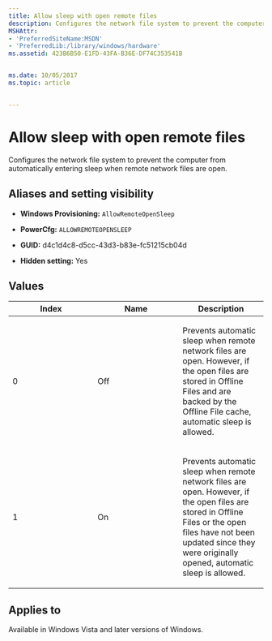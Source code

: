 ```yaml
---
title: Allow sleep with open remote files
description: Configures the network file system to prevent the computer from automatically entering sleep when remote network files are open.
MSHAttr:
- 'PreferredSiteName:MSDN'
- 'PreferredLib:/library/windows/hardware'
ms.assetid: 423B6B50-E1FD-43FA-B36E-DF74C353541B


ms.date: 10/05/2017
ms.topic: article


---
```


# Allow sleep with open remote files


Configures the network file system to prevent the computer from automatically entering sleep when remote network files are open.

## <span id="Aliases_and_setting_visibility"></span><span id="aliases_and_setting_visibility"></span><span id="ALIASES_AND_SETTING_VISIBILITY"></span>Aliases and setting visibility


-   **Windows Provisioning:** `AllowRemoteOpenSleep`

-   **PowerCfg:** `ALLOWREMOTEOPENSLEEP`

-   **GUID:** d4c1d4c8-d5cc-43d3-b83e-fc51215cb04d

-   **Hidden setting:** Yes

## <span id="Values"></span><span id="values"></span><span id="VALUES"></span>Values


<table>
<colgroup>
<col width="33%" />
<col width="33%" />
<col width="33%" />
</colgroup>
<thead>
<tr class="header">
<th>Index</th>
<th>Name</th>
<th>Description</th>
</tr>
</thead>
<tbody>
<tr class="odd">
<td><p>0</p></td>
<td><p>Off</p></td>
<td><p>Prevents automatic sleep when remote network files are open. However, if the open files are stored in Offline Files and are backed by the Offline File cache, automatic sleep is allowed.</p></td>
</tr>
<tr class="even">
<td><p>1</p></td>
<td><p>On</p></td>
<td><p>Prevents automatic sleep when remote network files are open. However, if the open files are stored in Offline Files or the open files have not been updated since they were originally opened, automatic sleep is allowed.</p></td>
</tr>
</tbody>
</table>

 

## <span id="Applies_to"></span><span id="applies_to"></span><span id="APPLIES_TO"></span>Applies to


Available in Windows Vista and later versions of Windows.
